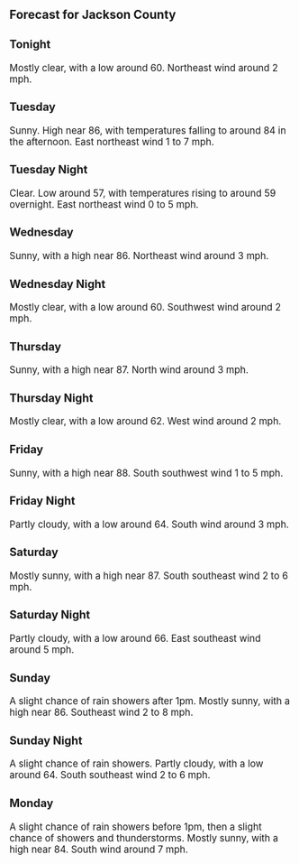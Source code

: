 <div>
   <h2>Forecast for Jackson County</h2>
   <p>
      <div style="font-size:120%">
         <h3>Tonight</h3>Mostly clear, with a low around 60. Northeast wind around 2 mph.<br></div>
   </p>
   <p>
      <div style="font-size:120%">
         <h3>Tuesday</h3>Sunny. High near 86, with temperatures falling to around 84 in the afternoon. East northeast wind 1 to 7 mph.<br></div>
   </p>
   <p>
      <div style="font-size:120%">
         <h3>Tuesday Night</h3>Clear. Low around 57, with temperatures rising to around 59 overnight. East northeast wind 0 to 5 mph.<br></div>
   </p>
   <p>
      <div style="font-size:120%">
         <h3>Wednesday</h3>Sunny, with a high near 86. Northeast wind around 3 mph.<br></div>
   </p>
   <p>
      <div style="font-size:120%">
         <h3>Wednesday Night</h3>Mostly clear, with a low around 60. Southwest wind around 2 mph.<br></div>
   </p>
   <p>
      <div style="font-size:120%">
         <h3>Thursday</h3>Sunny, with a high near 87. North wind around 3 mph.<br></div>
   </p>
   <p>
      <div style="font-size:120%">
         <h3>Thursday Night</h3>Mostly clear, with a low around 62. West wind around 2 mph.<br></div>
   </p>
   <p>
      <div style="font-size:120%">
         <h3>Friday</h3>Sunny, with a high near 88. South southwest wind 1 to 5 mph.<br></div>
   </p>
   <p>
      <div style="font-size:120%">
         <h3>Friday Night</h3>Partly cloudy, with a low around 64. South wind around 3 mph.<br></div>
   </p>
   <p>
      <div style="font-size:120%">
         <h3>Saturday</h3>Mostly sunny, with a high near 87. South southeast wind 2 to 6 mph.<br></div>
   </p>
   <p>
      <div style="font-size:120%">
         <h3>Saturday Night</h3>Partly cloudy, with a low around 66. East southeast wind around 5 mph.<br></div>
   </p>
   <p>
      <div style="font-size:120%">
         <h3>Sunday</h3>A slight chance of rain showers after 1pm. Mostly sunny, with a high near 86. Southeast wind 2 to 8 mph.<br></div>
   </p>
   <p>
      <div style="font-size:120%">
         <h3>Sunday Night</h3>A slight chance of rain showers. Partly cloudy, with a low around 64. South southeast wind 2 to 6 mph.<br></div>
   </p>
   <p>
      <div style="font-size:120%">
         <h3>Monday</h3>A slight chance of rain showers before 1pm, then a slight chance of showers and thunderstorms. Mostly sunny, with a high near
         84. South wind around 7 mph.<br></div>
   </p>
</div>